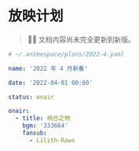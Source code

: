 # 放映计划

> 👷‍♂️ 文档内容尚未完全更新到新版。

```yaml
# ~/.animespace/plans/2022-4.yaml

name: '2022 年 4 月新番'

date: '2022-04-01 00:00'

status: onair

onair:
  - title: 相合之物
    bgm: '333664'
    fansub:
      - Lilith-Raws
```
